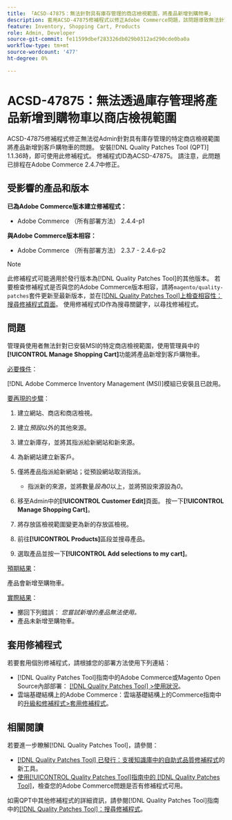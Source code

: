 ```yaml
---
title: 「ACSD-47875：無法針對具有庫存管理的商店檢視範圍，將產品新增到購物車」
description: 套用ACSD-47875修補程式以修正Adobe Commerce問題，該問題導致無法針對具有庫存管理的特定商店檢視範圍，從管理員將產品新增到客戶購物車中。
feature: Inventory, Shopping Cart, Products
role: Admin, Developer
source-git-commit: fe11599dbef283326db029b0312ad290cde0ba0a
workflow-type: tm+mt
source-wordcount: '477'
ht-degree: 0%

---
```


# ACSD-47875：無法透過庫存管理將產品新增到購物車以商店檢視範圍

ACSD-47875修補程式修正無法從Admin針對具有庫存管理的特定商店檢視範圍將產品新增到客戶購物車的問題。 安裝[!DNL Quality Patches Tool (QPT)] 1.1.36時，即可使用此修補程式。 修補程式ID為ACSD-47875。 請注意，此問題已排程在Adobe Commerce 2.4.7中修正。

## 受影響的產品和版本

**已為Adobe Commerce版本建立修補程式：**

* Adobe Commerce （所有部署方法） 2.4.4-p1

**與Adobe Commerce版本相容：**

* Adobe Commerce （所有部署方法） 2.3.7 - 2.4.6-p2

>[!NOTE]
>
>此修補程式可能適用於發行版本為[!DNL Quality Patches Tool]的其他版本。 若要檢查修補程式是否與您的Adobe Commerce版本相容，請將`magento/quality-patches`套件更新至最新版本，並在[[!DNL Quality Patches Tool]上檢查相容性：搜尋修補程式頁面](https://experienceleague.adobe.com/tools/commerce-quality-patches/index.html)。 使用修補程式ID作為搜尋關鍵字，以尋找修補程式。

## 問題

管理員使用者無法針對已安裝MSI的特定商店檢視範圍，使用管理員中的&#x200B;**[!UICONTROL Manage Shopping Cart]**&#x200B;功能將產品新增到客戶購物車。

<u>必要條件</u>：

[!DNL Adobe Commerce Inventory Management (MSI)]模組已安裝且已啟用。

<u>要再現的步驟</u>：

1. 建立網站、商店和商店檢視。
1. 建立&#x200B;*預設*&#x200B;以外的其他來源。
1. 建立新庫存，並將其指派給新網站和新來源。
1. 為新網站建立新客戶。
1. 僅將產品指派給新網站；從預設網站取消指派。

   * 指派新的來源，並將數量&#x200B;*設為0*&#x200B;以上，並將預設來源設為&#x200B;*0*。

1. 移至Admin中的&#x200B;**[!UICONTROL Customer Edit]**&#x200B;頁面。 按一下&#x200B;**[!UICONTROL Manage Shopping Cart]**。
1. 將存放區檢視範圍變更為新的存放區檢視。
1. 前往&#x200B;**[!UICONTROL Products]**&#x200B;區段並搜尋產品。
1. 選取產品並按一下&#x200B;**[!UICONTROL Add selections to my cart]**。

<u>預期結果</u>：

產品會新增至購物車。

<u>實際結果</u>：

* 擲回下列錯誤： *您嘗試新增的產品無法使用。*
* 產品未新增至購物車。

## 套用修補程式

若要套用個別修補程式，請根據您的部署方法使用下列連結：

* [!DNL Quality Patches Tool]指南中的Adobe Commerce或Magento Open Source內部部署： [[!DNL Quality Patches Tool] >使用狀況](/help/tools/quality-patches-tool/usage.md)。
* 雲端基礎結構上的Adobe Commerce：雲端基礎結構上的Commerce指南中的[升級和修補程式>套用修補程式](https://experienceleague.adobe.com/docs/commerce-cloud-service/user-guide/develop/upgrade/apply-patches.html)。

## 相關閱讀

若要進一步瞭解[!DNL Quality Patches Tool]，請參閱：

* [[!DNL Quality Patches Tool] 已發行：支援知識庫中的自助式品質修補程式](https://experienceleague.adobe.com/en/docs/commerce-knowledge-base/kb/announcements/commerce-announcements/magento-quality-patches-released-new-tool-to-self-serve-quality-patches)的新工具。
* [使用[!UICONTROL Quality Patches Tool]指南中的 [!DNL Quality Patches Tool]](/help/tools/quality-patches-tool/patches-available-in-qpt/check-patch-for-magento-issue-with-magento-quality-patches.md)，檢查您的Adobe Commerce問題是否有修補程式可用。


如需QPT中其他修補程式的詳細資訊，請參閱[!DNL Quality Patches Tool]指南中的[[!DNL Quality Patches Tool]：搜尋修補程式](https://experienceleague.adobe.com/tools/commerce-quality-patches/index.html)。
